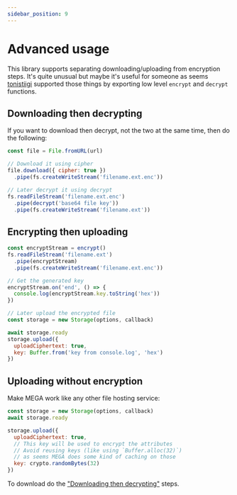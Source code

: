 ```yaml
---
sidebar_position: 9
---
```


# Advanced usage

This library supports separating downloading/uploading from encryption steps. It's quite unusual but maybe it's useful for someone as seems [tonistiigi](https://github.com/tonistiigi/mega) supported those things by exporting low level `encrypt` and `decrypt` functions.

## Downloading then decrypting

If you want to download then decrypt, not the two at the same time, then do the following:

```js
const file = File.fromURL(url)

// Download it using cipher
file.download({ cipher: true })
  .pipe(fs.createWriteStream('filename.ext.enc'))

// Later decrypt it using decrypt
fs.readFileStream('filename.ext.enc')
  .pipe(decrypt('base64 file key'))
  .pipe(fs.createWriteStream('filename.ext'))
```

## Encrypting then uploading

```js
const encryptStream = encrypt()
fs.readFileStream('filename.ext')
  .pipe(encryptStream)
  .pipe(fs.createWriteStream('filename.ext.enc'))

// Get the generated key
encryptStream.on('end', () => {
  console.log(encryptStream.key.toString('hex'))
})

// Later upload the encrypted file
const storage = new Storage(options, callback)

await storage.ready
storage.upload({
  uploadCiphertext: true,
  key: Buffer.from('key from console.log', 'hex')
})
```

## Uploading without encryption

Make MEGA work like any other file hosting service:

```js
const storage = new Storage(options, callback)
await storage.ready

storage.upload({
  uploadCiphertext: true,
  // This key will be used to encrypt the attributes
  // Avoid reusing keys (like using `Buffer.alloc(32)`)
  // as seems MEGA does some kind of caching on those
  key: crypto.randomBytes(32)
})
```

To download do the ["Downloading then decrypting"](#downloading-then-decrypting) steps.
